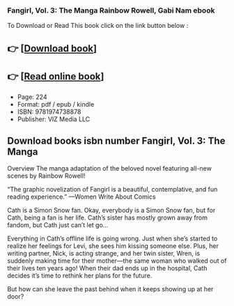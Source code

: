 ### Fangirl, Vol. 3: The Manga Rainbow Rowell, Gabi Nam ebook

To Download or Read This book click on the link button below :

## 👉  [**[Download book](http://get-pdfs.com/download.php?group=book&from=github.com&id=678146&lnk=1061 "Download book")**]

## 👉  [**[Read online book](http://get-pdfs.com/download.php?group=book&from=github.com&id=678146&lnk=1061 "Read online book")**]


* Page: 224
* Format: pdf / epub / kindle
* ISBN: 9781974738878
* Publisher: VIZ Media LLC



## Download books isbn number Fangirl, Vol. 3: The Manga


Overview
The manga adaptation of the beloved novel featuring all-new scenes by Rainbow Rowell!

 “The graphic novelization of Fangirl is a beautiful, contemplative, and fun reading experience.”
 —Women Write About Comics

 Cath is a Simon Snow fan. Okay, everybody is a Simon Snow fan, but for Cath, being a fan is her life. Cath’s sister has mostly grown away from fandom, but Cath just can’t let go...

 Everything in Cath’s offline life is going wrong. Just when she’s started to realize her feelings for Levi, she sees him kissing someone else. Plus, her writing partner, Nick, is acting strange, and her twin sister, Wren, is suddenly making time for their mother—the same woman who walked out of their lives ten years ago! When their dad ends up in the hospital, Cath decides it’s time to rethink her plans for the future.

 But how can she leave the past behind when it keeps showing up at her door?



